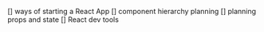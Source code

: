 [] ways of starting a React App
[] component hierarchy planning
[] planning props and state
[] React dev tools

